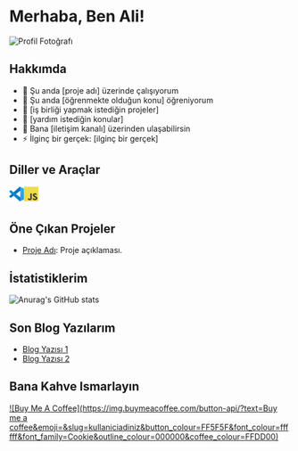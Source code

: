 # Merhaba, Ben Ali!

![Profil Fotoğrafı](https://linktoyourprofilepic.com)

## Hakkımda
- 🔭 Şu anda [proje adı] üzerinde çalışıyorum
- 🌱 Şu anda [öğrenmekte olduğun konu] öğreniyorum
- 👯 [iş birliği yapmak istediğin projeler]
- 🤔 [yardım istediğin konular]
- 💬 Bana [iletişim kanalı] üzerinden ulaşabilirsin
- ⚡ İlginç bir gerçek: [ilginç bir gerçek]

## Diller ve Araçlar
<img align="left" alt="Visual Studio Code" width="26px" src="https://raw.githubusercontent.com/github/explore/main/topics/visual-studio-code/visual-studio-code.png" />
<img align="left" alt="JavaScript" width="26px" src="https://raw.githubusercontent.com/github/explore/main/topics/javascript/javascript.png" />
<!-- Daha fazla simge ekleyebilirsiniz -->

<br />
<br />

## Öne Çıkan Projeler
- [Proje Adı](https://github.com/kullaniciadiniz/projeadi): Proje açıklaması.

## İstatistiklerim
![Anurag's GitHub stats](https://github-readme-stats.vercel.app/api?username=kullaniciadiniz&show_icons=true&theme=radical)

## Son Blog Yazılarım
- [Blog Yazısı 1](https://bloglinki.com)
- [Blog Yazısı 2](https://bloglinki.com)

## Bana Kahve Ismarlayın
[![Buy Me A Coffee](https://img.buymeacoffee.com/button-api/?text=Buy me a coffee&emoji=&slug=kullaniciadiniz&button_colour=FF5F5F&font_colour=ffffff&font_family=Cookie&outline_colour=000000&coffee_colour=FFDD00)](https://www.buymeacoffee.com/kullaniciadiniz)
